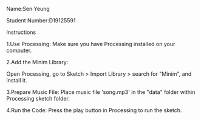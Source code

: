 Name:Sen Yeung

Student Number:D19125591




Instructions

1.Use Processing:
Make sure you have Processing installed on your computer.

2.Add the Minim Library:

Open Processing, go to Sketch > Import Library > search for "Minim", and install it.

3.Prepare  Music File: 
Place  music file 'song.mp3'  in the "data" folder within  Processing sketch folder.

4.Run the Code:
Press the play button in Processing to run the sketch.

